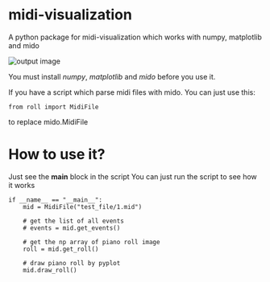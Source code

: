 # midi-visualization
A python package for midi-visualization which works with numpy, matplotlib and mido

![output image](https://github.com/exeex/midi-visualization/raw/master/test_file/visualiztion%20of%20midi.PNG "output image")

You must install *numpy*, *matplotlib* and *mido* before you use it.

If you have a script which parse midi files with mido.
You can just use this:
```
from roll import MidiFile
```
to replace mido.MidiFile



# How to use it?
Just see the __main__ block in the script
You can just run the script to see how it works

```
if __name__ == "__main__":
    mid = MidiFile("test_file/1.mid")

    # get the list of all events
    # events = mid.get_events()

    # get the np array of piano roll image
    roll = mid.get_roll()

    # draw piano roll by pyplot
    mid.draw_roll()

```
